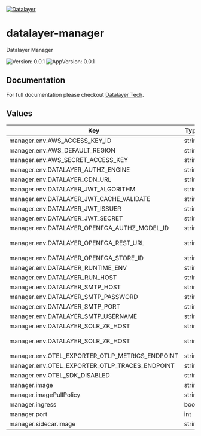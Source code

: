 [![Datalayer](https://assets.datalayer.tech/datalayer-25.svg)](https://datalayer.io)

# datalayer-manager

Datalayer Manager

![Version: 0.0.1](https://img.shields.io/badge/Version-0.0.1-informational?style=flat-square) ![AppVersion: 0.0.1](https://img.shields.io/badge/AppVersion-0.0.1-informational?style=flat-square)

## Documentation

For full documentation please checkout [Datalayer Tech](https://datalayer.tech).

## Values

| Key | Type | Default | Description |
|-----|------|---------|-------------|
| manager.env.AWS_ACCESS_KEY_ID | string | `""` |  |
| manager.env.AWS_DEFAULT_REGION | string | `""` |  |
| manager.env.AWS_SECRET_ACCESS_KEY | string | `""` |  |
| manager.env.DATALAYER_AUTHZ_ENGINE | string | `""` |  |
| manager.env.DATALAYER_CDN_URL | string | `""` |  |
| manager.env.DATALAYER_JWT_ALGORITHM | string | `""` |  |
| manager.env.DATALAYER_JWT_CACHE_VALIDATE | string | `"false"` |  |
| manager.env.DATALAYER_JWT_ISSUER | string | `""` |  |
| manager.env.DATALAYER_JWT_SECRET | string | `""` |  |
| manager.env.DATALAYER_OPENFGA_AUTHZ_MODEL_ID | string | `""` |  |
| manager.env.DATALAYER_OPENFGA_REST_URL | string | `"http://datalayer-openfga.datalayer-openfga.svc.cluster.local:8080"` |  |
| manager.env.DATALAYER_OPENFGA_STORE_ID | string | `""` |  |
| manager.env.DATALAYER_RUNTIME_ENV | string | `"prod"` |  |
| manager.env.DATALAYER_RUN_HOST | string | `""` |  |
| manager.env.DATALAYER_SMTP_HOST | string | `""` |  |
| manager.env.DATALAYER_SMTP_PASSWORD | string | `""` |  |
| manager.env.DATALAYER_SMTP_PORT | string | `""` |  |
| manager.env.DATALAYER_SMTP_USERNAME | string | `""` |  |
| manager.env.DATALAYER_SOLR_ZK_HOST | string | `""` |  |
| manager.env.DATALAYER_SOLR_ZK_HOST | string | `"solr-datalayer-solrcloud-zookeeper-headless.datalayer-solr.svc.cluster.local"` |  |
| manager.env.OTEL_EXPORTER_OTLP_METRICS_ENDPOINT | string | `""` |  |
| manager.env.OTEL_EXPORTER_OTLP_TRACES_ENDPOINT | string | `""` |  |
| manager.env.OTEL_SDK_DISABLED | string | `"false"` |  |
| manager.image | string | `"datalayer/manager:0.0.1"` |  |
| manager.imagePullPolicy | string | `"Always"` |  |
| manager.ingress | bool | `false` |  |
| manager.port | int | `9300` |  |
| manager.sidecar.image | string | `"datalayer/whoami:0.0.6"` |  |


